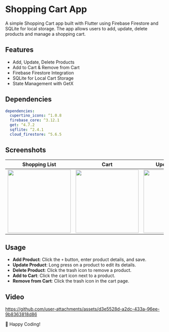 # Shopping Cart App

A simple Shopping Cart app built with Flutter using Firebase Firestore and SQLite for local storage. The app allows users to add, update, delete products and manage a shopping cart.

## Features
- Add, Update, Delete Products
- Add to Cart & Remove from Cart
- Firebase Firestore Integration
- SQLite for Local Cart Storage
- State Management with GetX

## Dependencies
```yaml
dependencies:
  cupertino_icons: ^1.0.8
  firebase_core: ^3.12.1
  get: ^4.7.2
  sqflite: ^2.4.1
  cloud_firestore: ^5.6.5
```
## Screenshots

| Shopping List | Cart | Update Product | Add Product |
|--------------|------|---------------|-------------|
| <img src="https://github.com/user-attachments/assets/045767f9-a5f8-4afe-a85e-e7adfd4969b9" width="200" /> | <img src="https://github.com/user-attachments/assets/531a8b89-5b1e-43d6-98c1-b05e6a8bb829" width="200" /> | <img src="https://github.com/user-attachments/assets/1be8dbe3-f546-4a53-884d-8b30794efdf6" width="200" /> | <img src="https://github.com/user-attachments/assets/318d74ec-4455-43e3-9e5f-fd833bdc44b6" width="200" /> |


## Usage
- **Add Product**: Click the `+` button, enter product details, and save.
- **Update Product**: Long press on a product to edit its details.
- **Delete Product**: Click the trash icon to remove a product.
- **Add to Cart**: Click the cart icon next to a product.
- **Remove from Cart**: Click the trash icon in the cart page.

 ## Video


https://github.com/user-attachments/assets/d3e5528d-a2dc-433a-96ee-9b8363818d86


🚀 Happy Coding!
